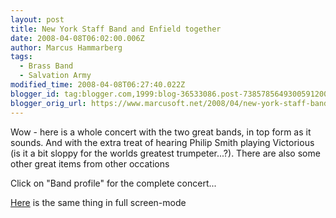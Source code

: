 ```yaml
---
layout: post
title: New York Staff Band and Enfield together
date: 2008-04-08T06:02:00.006Z
author: Marcus Hammarberg
tags:
  - Brass Band
  - Salvation Army
modified_time: 2008-04-08T06:27:40.022Z
blogger_id: tag:blogger.com,1999:blog-36533086.post-7385785649300591200
blogger_orig_url: https://www.marcusoft.net/2008/04/new-york-staff-band-and-enfield.html
---
```


Wow - here is a whole concert with the two great bands, in top form
as it sounds. And with the extra treat of hearing Philip Smith playing
Victorious (is it a bit sloppy for the worlds greatest trumpeter...?).
There are also some other great items from other occations

Click on "Band profile" for the complete concert...

[Here](http://www.nysb.org/SA_MediaPlayer.swf) is the same thing in full
screen-mode
